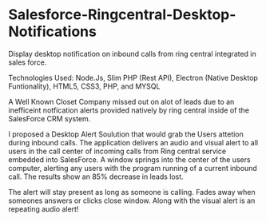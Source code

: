 # Salesforce-Ringcentral-Desktop-Notifications
Display desktop notification on inbound calls from ring central integrated in sales force.

Technologies Used: Node.Js, Slim PHP (Rest API), Electron (Native Desktop Funtionality), HTML5, CSS3, PHP, and MYSQL

A Well Known Closet Company missed out on alot of leads due to an inefficeint notfication alerts provided natively by ring central inside of the SalesForce CRM system. 

I proposed a Desktop Alert Soulution that would grab the Users attetion during inbound calls. The application delivers an audio and visual alert to all users in the call center of incoming calls from Ring central service embedded into SalesForce. A window springs into the center of the users computer, alerting any users with the program running of a current inbound call. The results show an 85% decrease in leads lost.

The alert will stay present as long as someone is calling. Fades away when someones answers or clicks close window. Along with the visual alert is an repeating audio alert!
